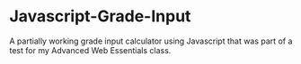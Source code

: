 # Javascript-Grade-Input
A partially working grade input calculator using Javascript that was part of a test for my Advanced Web Essentials class.
